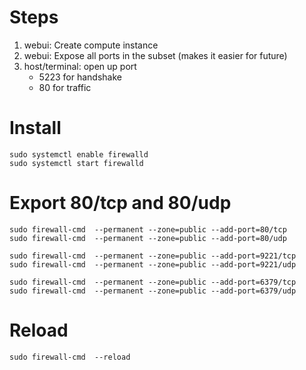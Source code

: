# Steps

1. webui: Create compute instance
2. webui: Expose all ports in the subset (makes it easier for future)
3. host/terminal: open up port
    - 5223 for handshake
    - 80 for traffic


# Install
```
sudo systemctl enable firewalld
sudo systemctl start firewalld
```

# Export 80/tcp and 80/udp
```
sudo firewall-cmd  --permanent --zone=public --add-port=80/tcp
sudo firewall-cmd  --permanent --zone=public --add-port=80/udp

sudo firewall-cmd  --permanent --zone=public --add-port=9221/tcp
sudo firewall-cmd  --permanent --zone=public --add-port=9221/udp

sudo firewall-cmd  --permanent --zone=public --add-port=6379/tcp
sudo firewall-cmd  --permanent --zone=public --add-port=6379/udp
```

# Reload
```
sudo firewall-cmd  --reload
```
